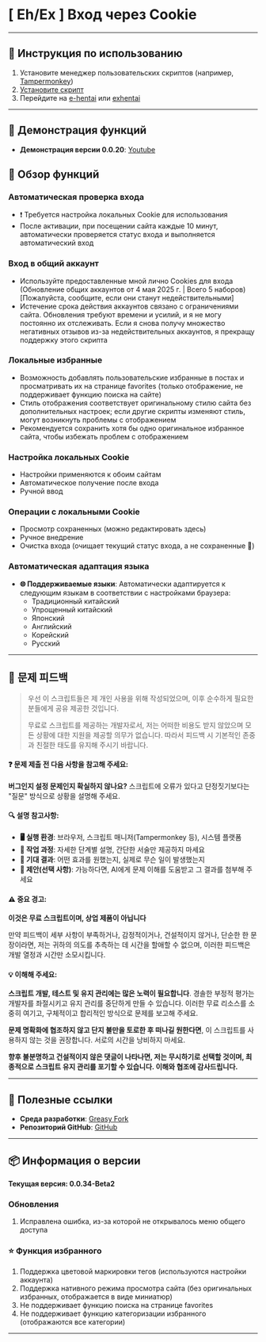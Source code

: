 # **[ Eh/Ex ] Вход через Cookie**

---

## **👻 Инструкция по использованию**

1. Установите менеджер пользовательских скриптов (например, [Tampermonkey](https://chrome.google.com/webstore/detail/tampermonkey/dhdgffkkebhmkfjojejmpbldmpobfkfo))
2. [Установите скрипт](https://update.greasyfork.org/scripts/470710/%5BEEx-Hentai%5D%20AutoLogin.user.js)
3. Перейдите на [e-hentai](https://e-hentai.org/) или [exhentai](https://exhentai.org/)

---

## **👀 Демонстрация функций**

- **Демонстрация версии 0.0.20**: [Youtube](https://www.youtube.com/watch?v=NOidYkgINY8)


## **📜 Обзор функций**

### **Автоматическая проверка входа**
- ❗️ Требуется настройка локальных Cookie для использования
- После активации, при посещении сайта каждые 10 минут, автоматически проверяется статус входа и выполняется автоматический вход

### **Вход в общий аккаунт**
- Используйте предоставленные мной лично Cookies для входа (Обновление общих аккаунтов от 4 мая 2025 г. | Всего 5 наборов) [Пожалуйста, сообщите, если они станут недействительными]
- Истечение срока действия аккаунтов связано с ограничениями сайта. Обновления требуют времени и усилий, и я не могу постоянно их отслеживать. Если я снова получу множество негативных отзывов из-за недействительных аккаунтов, я прекращу поддержку этого скрипта

### **Локальные избранные**
- Возможность добавлять пользовательские избранные в постах и просматривать их на странице favorites (только отображение, не поддерживает функцию поиска на сайте)
- Стиль отображения соответствует оригинальному стилю сайта без дополнительных настроек; если другие скрипты изменяют стиль, могут возникнуть проблемы с отображением
- Рекомендуется сохранить хотя бы одно оригинальное избранное сайта, чтобы избежать проблем с отображением

### **Настройка локальных Cookie**
- Настройки применяются к обоим сайтам
- Автоматическое получение после входа
- Ручной ввод

### **Операции с локальными Cookie**
- Просмотр сохраненных (можно редактировать здесь)
- Ручное внедрение
- Очистка входа (очищает текущий статус входа, а не сохраненные 🍪)

### **Автоматическая адаптация языка**
- **🌐 Поддерживаемые языки**: Автоматически адаптируется к следующим языкам в соответствии с настройками браузера:
  - Традиционный китайский
  - Упрощенный китайский
  - Японский
  - Английский
  - Корейский
  - Русский

---

## 📣 문제 피드백

> 우선 이 스크립트들은 제 개인 사용을 위해 작성되었으며, 이후 순수하게 필요한 분들에게 공유 제공한 것입니다.
>
> 무료로 스크립트를 제공하는 개발자로서, 저는 어떠한 비용도 받지 않았으며 모든 상황에 대한 지원을 제공할 의무가 없습니다. 따라서 피드백 시 기본적인 존중과 친절한 태도를 유지해 주시기 바랍니다.

#### ❓ 문제 제출 전 다음 사항을 참고해 주세요:

**버그인지 설정 문제인지 확실하지 않나요?** 스크립트에 오류가 있다고 단정짓기보다는 "질문" 방식으로 상황을 설명해 주세요.

#### 🔍 설명 참고사항:

- **🖥️ 실행 환경**: 브라우저, 스크립트 매니저(Tampermonkey 등), 시스템 플랫폼
- **🧭 작업 과정**: 자세한 단계별 설명, 간단한 서술만 제공하지 마세요
- **🎯 기대 결과**: 어떤 효과를 원했는지, 실제로 무슨 일이 발생했는지
- **🤖 제안(선택 사항)**: 가능하다면, AI에게 문제 이해를 도움받고 그 결과를 첨부해 주세요

#### ⚠️ 중요 경고:

**이것은 무료 스크립트이며, 상업 제품이 아닙니다**

만약 피드백이 세부 사항이 부족하거나, 감정적이거나, 건설적이지 않거나, 단순한 한 문장이라면, 저는 귀하의 의도를 추측하는 데 시간을 할애할 수 없으며, 이러한 피드백은 개발 열정과 시간만 소모시킵니다.

#### 💡 이해해 주세요:

**스크립트 개발, 테스트 및 유지 관리에는 많은 노력이 필요합니다**. 경솔한 부정적 평가는 개발자를 좌절시키고 유지 관리를 중단하게 만들 수 있습니다. 이러한 무료 리소스를 소중히 여기고, 구체적이고 합리적인 방식으로 문제를 보고해 주세요.

**문제 명확화에 협조하지 않고 단지 불만을 토로한 후 떠나길 원한다면**, 이 스크립트를 사용하지 않는 것을 권장합니다. 서로의 시간을 낭비하지 마세요.

**향후 불분명하고 건설적이지 않은 댓글이 나타나면, 저는 무시하기로 선택할 것이며, 최종적으로 스크립트 유지 관리를 포기할 수 있습니다. 이해와 협조에 감사드립니다.**

---

## **🔗 Полезные ссылки**

- **Среда разработки**: [Greasy Fork](https://greasyfork.org/zh-TW/users/989635-canaan-hs)  
- **Репозиторий GitHub**: [GitHub](https://github.com/Canaan-HS/MonkeyScript/tree/main/ExAutoLogin)

---

## **📦 Информация о версии**

**Текущая версия: 0.0.34-Beta2**

### **Обновления**
1. Исправлена ошибка, из-за которой не открывалось меню общего доступа

### **⭐ Функция избранного**
1. Поддержка цветовой маркировки тегов (используются настройки аккаунта)
2. Поддержка нативного режима просмотра сайта (без оригинальных избранных, отображается в виде миниатюр)
3. Не поддерживает функцию поиска на странице favorites
4. Не поддерживает функцию категоризации избранного (отображаются все категории)

---